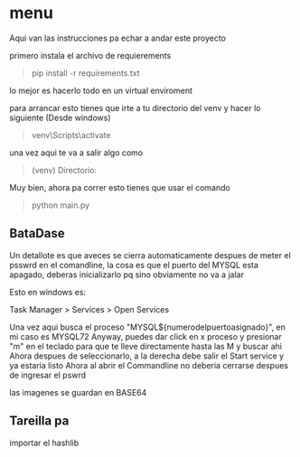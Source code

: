 # menu

Aqui van las instrucciones pa echar a andar este proyecto

primero instala el archivo de requierements

> pip install -r requirements.txt

lo mejor es hacerlo todo en un virtual enviroment

para arrancar esto tienes que irte a tu directorio del venv y hacer lo siguiente (Desde windows)

> venv\Scripts\activate

una vez aqui te va a salir algo como

> (venv) Directorio:

Muy bien, ahora pa correr esto tienes que usar el comando

> python main.py

## BataDase

Un detallote es que aveces se cierra automaticamente despues de meter el psswrd en el comandline, la cosa es que el puerto del MYSQL esta apagado, deberas inicializarlo pq sino obviamente no va a jalar

Esto en windows es:

Task Manager > Services > Open Services

Una vez aqui busca el proceso "MYSQL${numerodelpuertoasignado}", en mi caso es MYSQL72
Anyway, puedes dar click en x proceso y presionar "m" en el teclado para que te lleve directamente hasta las M y buscar ahi
Ahora despues de seleccionarlo, a la derecha debe salir el Start service y ya estaria listo
Ahora al abrir el Commandline no deberia cerrarse despues de ingresar el pswrd

las imagenes se guardan en BASE64

## Tareilla pa

importar el hashlib
